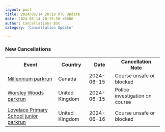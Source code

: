 ```yaml
---
layout: post
title: 2024/06/14 20:19 UTC Update
date: 2024-06-14 20:19:50 +0000
author: Cancellations Bot
category: 'Cancellation Update'

---
```


<h3>New Cancellations</h3>
<div class='hscrollable'>
<table style='width: 100%'>
    <tr>
        <th>Event</th>
        <th>Country</th>
        <th>Date</th>
        <th>Cancellation Note</th>
    </tr>
    <tr>
        <td><a href="https://www.parkrun.ca/millennium">Millennium parkrun</a></td>
        <td>Canada</td>
        <td>2024-06-15</td>
        <td>Course unsafe or blocked</td>
    </tr>
    <tr>
        <td><a href="https://www.parkrun.org.uk/worsleywoods">Worsley Woods parkrun</a></td>
        <td>United Kingdom</td>
        <td>2024-06-15</td>
        <td>Police investigation on course</td>
    </tr>
    <tr>
        <td><a href="https://www.parkrun.org.uk/lovelaceprimaryschool-juniors">Lovelace Primary School junior parkrun</a></td>
        <td>United Kingdom</td>
        <td>2024-06-16</td>
        <td>Course unsafe or blocked</td>
    </tr>
</table>
</div>
